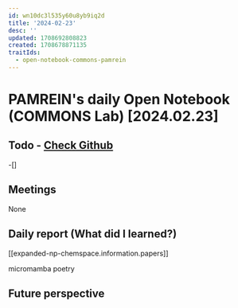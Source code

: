 ```yaml
---
id: wn10dc3l535y60u8yb9iq2d
title: '2024-02-23'
desc: ''
updated: 1708692808823
created: 1708678871135
traitIds:
  - open-notebook-commons-pamrein
---
```


# PAMREIN's daily Open Notebook (COMMONS Lab) [2024.02.23]

## Todo - [Check Github](https://github.com/orgs/commons-research/projects/2/views/1)
-[]


## Meetings
None


## Daily report (What did I learned?)

[[expanded-np-chemspace.information.papers]]

micromamba 
poetry

## Future perspective

